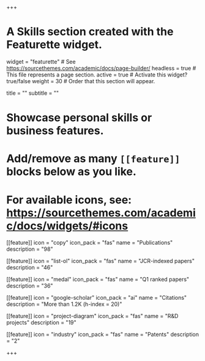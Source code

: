 +++
# A Skills section created with the Featurette widget.
widget = "featurette"  # See https://sourcethemes.com/academic/docs/page-builder/
headless = true  # This file represents a page section.
active = true  # Activate this widget? true/false
weight = 30  # Order that this section will appear.

title = ""
subtitle = ""

# Showcase personal skills or business features.
# 
# Add/remove as many `[[feature]]` blocks below as you like.
# 
# For available icons, see: https://sourcethemes.com/academic/docs/widgets/#icons


[[feature]]
  icon = "copy"
  icon_pack = "fas"
  name = "Publications"
  description = "98"  
  
[[feature]]
  icon = "list-ol"
  icon_pack = "fas"
  name = "JCR-indexed papers"
  description = "46"  
    
[[feature]]
  icon = "medal"
  icon_pack = "fas"
  name = "Q1 ranked papers"
  description = "36"
    
[[feature]]
  icon = "google-scholar"
  icon_pack = "ai"
  name = "Citations"
  description = "More than 1.2K (h-index = 20)"
  
[[feature]]
  icon = "project-diagram"
  icon_pack = "fas"
  name = "R&D projects"
  description = "19"
  
[[feature]]
  icon = "industry"
  icon_pack = "fas"
  name = "Patents"
  description = "2"
  
      
+++
